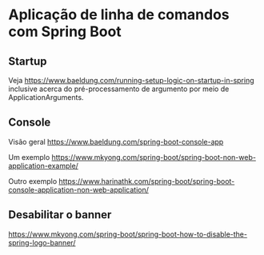 # Aplicação de linha de comandos com Spring Boot

## Startup

Veja https://www.baeldung.com/running-setup-logic-on-startup-in-spring inclusive acerca do pré-processamento de argumento por meio de ApplicationArguments. 

## Console

Visão geral https://www.baeldung.com/spring-boot-console-app

Um exemplo https://www.mkyong.com/spring-boot/spring-boot-non-web-application-example/

Outro exemplo https://www.harinathk.com/spring-boot/spring-boot-console-application-non-web-application/ 

## Desabilitar o banner

https://www.mkyong.com/spring-boot/spring-boot-how-to-disable-the-spring-logo-banner/

